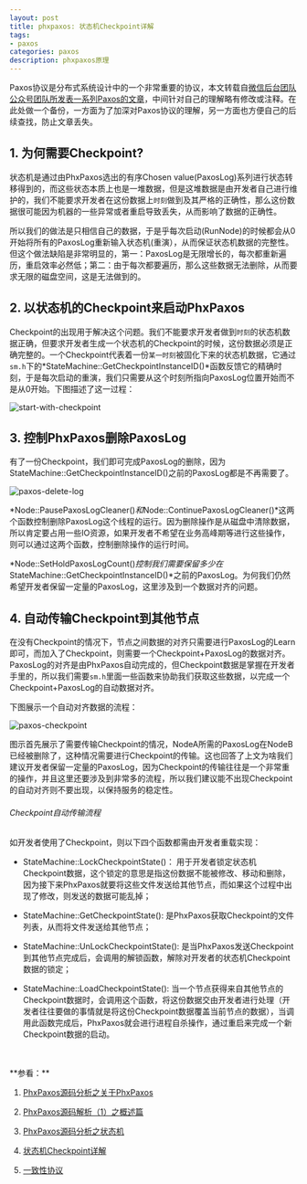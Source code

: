 ```yaml
---
layout: post
title: phxpaxos: 状态机Checkpoint详解
tags:
- paxos
categories: paxos
description: phxpaxos原理
---
```



Paxos协议是分布式系统设计中的一个非常重要的协议，本文转载自[微信后台团队公众号团队所发表一系列Paxos的文章](https://mp.weixin.qq.com/s/WEi2kojApSP8PBupdP_8yw)，中间针对自己的理解略有修改或注释。在此处做一个备份，一方面为了加深对Paxos协议的理解，另一方面也方便自己的后续查找，防止文章丢失。


<!-- more -->

## 1. 为何需要Checkpoint?
状态机是通过由PhxPaxos选出的有序Chosen value(PaxosLog)系列进行状态转移得到的，而这些状态本质上也是一堆数据，但是这堆数据是由开发者自己进行维护的，我们不能要求开发者在这份数据上```时刻```做到及其严格的正确性，那么这份数据很可能因为机器的一些异常或者重启导致丢失，从而影响了数据的正确性。

所以我们的做法是只相信自己的数据，于是乎每次启动(RunNode)的时候都会从0开始将所有的PaxosLog重新输入状态机(重演），从而保证状态机数据的完整性。但这个做法缺陷是非常明显的，第一：PaxosLog是无限增长的，每次都重新遍历，重启效率必然低；第二：由于每次都要遍历，那么这些数据无法删除，从而要求无限的磁盘空间，这是无法做到的。

## 2. 以状态机的Checkpoint来启动PhxPaxos
Checkpoint的出现用于解决这个问题。我们不能要求开发者做到```时刻```的状态机数据正确，但要求开发者生成一个状态机的Checkpoint的时候，这份数据必须是正确完整的。一个Checkpoint代表着一份```某一时刻```被固化下来的状态机数据，它通过```sm.h```下的*StateMachine::GetCheckpointInstanceID()*函数反馈它的精确时刻，于是每次启动的重演，我们只需要从这个时刻所指向PaxosLog位置开始而不是从0开始。下图描述了这一过程：

![start-with-checkpoint](https://ivanzz1001.github.io/records/assets/img/paxos/start_with_checkpoint.jpg)

## 3. 控制PhxPaxos删除PaxosLog
有了一份Checkpoint，我们即可完成PaxosLog的删除，因为StateMachine::GetCheckpointInstanceID()之前的PaxosLog都是不再需要了。

![paxos-delete-log](https://ivanzz1001.github.io/records/assets/img/paxos/delete_log_before_checkpoint.jpg)

*Node::PausePaxosLogCleaner()*和*Node::ContinuePaxosLogCleaner()*这两个函数控制删除PaxosLog这个线程的运行。因为删除操作是从磁盘中清除数据，所以肯定要占用一些IO资源，如果开发者不希望在业务高峰期等进行这些操作，则可以通过这两个函数，控制删除操作的运行时间。

*Node::SetHoldPaxosLogCount()*控制我们需要保留多少在*StateMachine::GetCheckpointInstanceID()*之前的PaxosLog。为何我们仍然希望开发者保留一定量的PaxosLog，这里涉及到一个数据对齐的问题。

## 4. 自动传输Checkpoint到其他节点
在没有Checkpoint的情况下，节点之间数据的对齐只需要进行PaxosLog的Learn即可，而加入了Checkpoint，则需要一个Checkpoint+PaxosLog的数据对齐。PaxosLog的对齐是由PhxPaxos自动完成的，但Checkpoint数据是掌握在开发者手里的，所以我们需要```sm.h```里面一些函数来协助我们获取这些数据，以完成一个Checkpoint+PaxosLog的自动数据对齐。

下图展示一个自动对齐数据的流程：

![paxos-checkpoint](https://ivanzz1001.github.io/records/assets/img/paxos/transfer_checkpoint_automatic.jpg)

图示首先展示了需要传输Checkpoint的情况，NodeA所需的PaxosLog在NodeB已经被删除了，这种情况需要进行Checkpoint的传输。这也回答了上文为啥我们建议开发者保留一定量的PaxosLog，因为Checkpoint的传输往往是一个非常重的操作，并且这里还要涉及到非常多的流程，所以我们建议能不出现Checkpoint的自动对齐则不要出现，以保持服务的稳定性。

###### Checkpoint自动传输流程
如开发者使用了Checkpoint，则以下四个函数都需由开发者重载实现：

* StateMachine::LockCheckpointState()： 用于开发者锁定状态机Checkpoint数据，这个锁定的意思是指这份数据不能被修改、移动和删除，因为接下来PhxPaxos就要将这些文件发送给其他节点，而如果这个过程中出现了修改，则发送的数据可能乱掉；

* StateMachine::GetCheckpointState(): 是PhxPaxos获取Checkpoint的文件列表，从而将文件发送给其他节点；

* StateMachine::UnLockCheckpointState(): 是当PhxPaxos发送Checkpoint到其他节点完成后，会调用的解锁函数，解除对开发者的状态机Checkpoint数据的锁定；

* StateMachine::LoadCheckpointState(): 当一个节点获得来自其他节点的Checkpoint数据时，会调用这个函数，将这份数据交由开发者进行处理（开发者往往要做的事情就是将这份Checkpoint数据覆盖当前节点的数据），当调用此函数完成后，PhxPaxos就会进行进程自杀操作，通过重启来完成一个新Checkpoint数据的启动。

<br />
<br />
**参看：**

1. [PhxPaxos源码分析之关于PhxPaxos](https://www.jianshu.com/p/9f1a874a39e5)

2. [PhxPaxos源码解析（1）之概述篇](https://blog.csdn.net/weixin_41713182/article/details/88147487)

3. [PhxPaxos源码分析之状态机](https://www.jianshu.com/p/89377cc9b405)

4. [状态机Checkpoint详解](https://github.com/Tencent/phxpaxos/wiki/%E7%8A%B6%E6%80%81%E6%9C%BACheckpoint%E8%AF%A6%E8%A7%A3)

5. [一致性协议](https://www.jianshu.com/p/0b475b430abe?utm_campaign=maleskine&utm_content=note&utm_medium=seo_notes&utm_source=recommendation)

<br />
<br />
<br />



